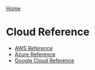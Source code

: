 [Home](../)

# Cloud Reference

- [AWS Reference](./AWS/)
- [Azure Reference](./Azure/)
- [Google Cloud Reference](./GoogleCloud/)
